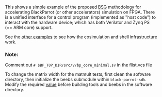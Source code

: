 This shows a simple example of the proposed [BSG](http://bsg.ai) methodology for accelerating BlackParrot (or other accelerators) simulation on FPGA. There is a unified interface for a control program (implemented as "host code") to interact with the hardware device; which has both Verilator and Zynq PS (== ARM core) support.

See the [other examples](https://github.com/black-parrot-hdk/zynq-parrot/tree/multiple_axi_ports/cosim) to see how the cosimulation and shell infrastructure work.


### Note:
Comment out `# $BP_TOP_DIR/src/v/bp_core_minimal.sv` in the flist.vcs file

To change the matrix width for the matmult tests, first clean the software directory, then initialize the beebs submodule within `black-parrot-sdk`. Modify the required [value](https://github.com/mageec/beebs/blob/master/src/matmult/matmult.c#L54) before building tools and beebs in the software directory.
